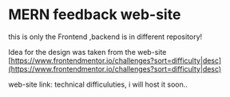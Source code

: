 # MERN feedback web-site 

this is only the Frontend ,backend is in different repository!

Idea for the design was taken from the web-site [https://www.frontendmentor.io/challenges?sort=difficulty|desc](https://www.frontendmentor.io/challenges?sort=difficulty|desc)

web-site link: technical difficuluties, i will host it soon..
